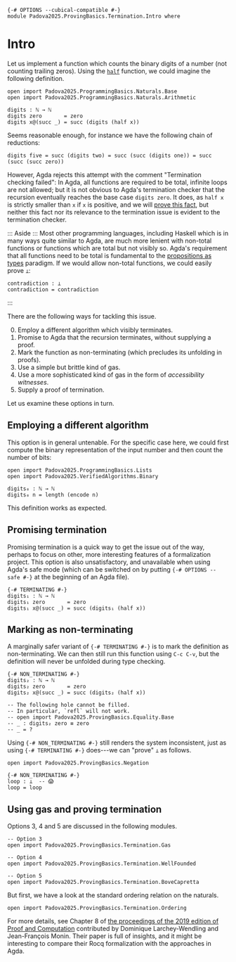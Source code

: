 ```
{-# OPTIONS --cubical-compatible #-}
module Padova2025.ProvingBasics.Termination.Intro where
```

# Intro

Let us implement a function which counts the binary digits of a number
(not counting trailing zeros). Using the
[`half`](Padova2025.ProgrammingBasics.Naturals.Arithmetic.html#half)
function, we could imagine the following definition.

```
open import Padova2025.ProgrammingBasics.Naturals.Base
open import Padova2025.ProgrammingBasics.Naturals.Arithmetic
```

```code
digits : ℕ → ℕ
digits zero       = zero
digits x@(succ _) = succ (digits (half x))
```

Seems reasonable enough, for instance we have the following chain of reductions:

```code
digits five = succ (digits two) = succ (succ (digits one)) = succ (succ (succ zero))
```

However, Agda rejects this attempt with the comment "Termination
checking failed": In Agda, all functions are required to be total,
infinite loops are not allowed; but it is not obvious to Agda's
termination checker that the recursion eventually reaches the base
case `digits zero`. It does, as `half x` is strictly smaller than `x`
if `x` is positive, and we will [prove this
fact](Padova2025.ProvingBasics.Termination.Ordering.html#exercise-halving),
but neither this fact nor its relevance to the termination issue
is evident to the termination checker.

::: Aside :::
Most other programming languages, including Haskell which is in many
ways quite similar to Agda, are much more lenient with non-total
functions or functions which are total but not visibly so. Agda's
requirement that all functions need to be total is fundamental
to the [propositions as types](Padova2025.ProvingBasics.PropositionsAsTypes.html)
paradigm. If we would allow non-total functions, we could easily prove `⊥`:

```code
contradiction : ⊥
contradiction = contradiction
```
:::

There are the following ways for tackling this issue.

0. Employ a different algorithm which visibly terminates.
1. Promise to Agda that the recursion terminates, without supplying a proof.
2. Mark the function as non-terminating (which precludes its unfolding in proofs).
3. Use a simple but brittle kind of gas.
4. Use a more sophisticated kind of gas in the form of *accessibility witnesses*.
5. Supply a proof of termination.

Let us examine these options in turn.


## Employing a different algorithm

This option is in general untenable. For the specific case here, we
could first compute the binary representation of the input number and
then count the number of bits:

```
open import Padova2025.ProgrammingBasics.Lists
open import Padova2025.VerifiedAlgorithms.Binary

digits₀ : ℕ → ℕ
digits₀ n = length (encode n)
```

This definition works as expected.


## Promising termination

Promising termination is a quick way to get the issue out of the way,
perhaps to focus on other, more interesting features of a
formalization project. This option is also unsatisfactory, and
unavailable when using Agda's safe mode (which can be switched on by
putting `{-# OPTIONS --safe #-}` at the beginning of an Agda file).

```
{-# TERMINATING #-}
digits₁ : ℕ → ℕ
digits₁ zero       = zero
digits₁ x@(succ _) = succ (digits₁ (half x))
```



## Marking as non-terminating

A marginally safer variant of `{-# TERMINATING #-}` is to mark the
definition as non-terminating. We can then still run this function
using `C-c C-v`, but the definition will never be unfolded during type
checking.

```
{-# NON_TERMINATING #-}
digits₂ : ℕ → ℕ
digits₂ zero       = zero
digits₂ x@(succ _) = succ (digits₂ (half x))

-- The following hole cannot be filled.
-- In particular, `refl` will not work.
-- open import Padova2025.ProvingBasics.Equality.Base
-- _ : digits₂ zero ≡ zero
-- _ = ?
```

Using `{-# NON_TERMINATING #-}` still renders the system inconsistent,
just as using `{-# TERMINATING #-}` does---we can "prove" `⊥` as follows.

```
open import Padova2025.ProvingBasics.Negation

{-# NON_TERMINATING #-}
loop : ⊥  -- 😱
loop = loop
```


## Using gas and proving termination

Options 3, 4 and 5 are discussed in the following modules.

```
-- Option 3
open import Padova2025.ProvingBasics.Termination.Gas

-- Option 4
open import Padova2025.ProvingBasics.Termination.WellFounded

-- Option 5
open import Padova2025.ProvingBasics.Termination.BoveCapretta
```

But first, we have a look at the standard ordering relation on the
naturals.

```
open import Padova2025.ProvingBasics.Termination.Ordering
```

For more details, see Chapter 8 of [the proceedings of the 2019 edition of
Proof and Computation](https://doi.org/10.1142/12263) contributed by Dominique
Larchey-Wendling and Jean-François Monin. Their paper is full of insights, and
it might be interesting to compare their Rocq formalization with the approaches
in Agda.
